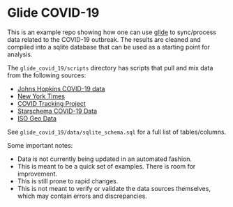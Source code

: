 Glide COVID-19
==============

This is an example repo showing how one can use
[glide](https://github.com/kmatarese/glide) to sync/process data related to
the COVID-19 outbreak. The results are cleaned and compiled into a sqlite
database that can be used as a starting point for analysis.

The `glide_covid_19/scripts` directory has scripts that pull and mix data
from the following sources:

- [Johns Hopkins COVID-19 data](https://github.com/CSSEGISandData/COVID-19)
- [New York Times](https://github.com/nytimes/covid-19-data)
- [COVID Tracking Project](http://covidtracking.com/)
- [Starschema COVID-19 Data](https://github.com/starschema/COVID-19-data)
- [ISO Geo Data](https://github.com/hyperknot/country-levels)

See `glide_covid_19/data/sqlite_schema.sql` for a full list of tables/columns.

Some important notes:

* Data is not currently being updated in an automated fashion.
* This is meant to be a quick set of examples. There is room for improvement.
* This is still prone to rapid changes.
* This is not meant to verify or validate the data sources themselves, which
may contain errors and discrepancies.
